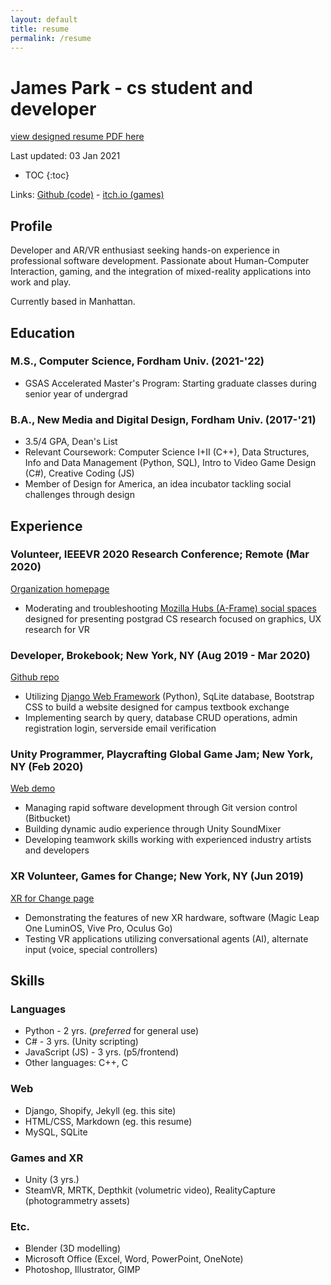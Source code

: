 ```yaml
---
layout: default
title: resume
permalink: /resume
---
```


# James Park - cs student and developer

[view designed resume PDF here](/assets/resume.pdf)

Last updated: 03 Jan 2021

* TOC
{:toc}

Links: [Github (code)](https://github.com/idkwhojamesis) - [itch.io (games)](https://idkwhojamesis.itch.io/)

## Profile
Developer and AR/VR enthusiast seeking hands-on experience in professional software development. Passionate about Human-Computer Interaction, gaming, and the integration of mixed-reality applications into work and play.  

Currently based in Manhattan.

## Education

### M.S., Computer Science, Fordham Univ. (2021-'22)
- GSAS Accelerated Master's Program: Starting graduate classes during senior year of undergrad

### B.A., New Media and Digital Design, Fordham Univ. (2017-'21)
- 3.5/4 GPA, Dean's List
- Relevant Coursework: Computer Science I+II (C++), Data Structures, Info and Data Management (Python, SQL), Intro to Video Game Design (C#), Creative Coding (JS)
- Member of Design for America, an idea incubator tackling social challenges through design

## Experience

### Volunteer, IEEEVR 2020 Research Conference; Remote (Mar 2020)
[Organization homepage](http://www.ieeevr.org/2020/)  
- Moderating and troubleshooting [Mozilla Hubs (A-Frame) social spaces](https://hubs.mozilla.com/) designed for presenting postgrad CS research focused on graphics, UX research for VR

### Developer, Brokebook; New York, NY (Aug 2019 - Mar 2020)
[Github repo](https://github.com/idkwhojamesis/brokebook_web)  
- Utilizing [Django Web Framework](https://www.djangoproject.com/) (Python), SqLite database, Bootstrap CSS to build a website designed for campus textbook exchange
- Implementing search by query, database CRUD operations, admin registration login, serverside email verification

### Unity Programmer, Playcrafting Global Game Jam; New York, NY (Feb 2020)
[Web demo](https://idkwhojamesis.itch.io/fix-the-penguin-gamejam)
- Managing rapid software development through Git version control (Bitbucket)  
- Building dynamic audio experience through Unity SoundMixer  
- Developing teamwork skills working with experienced industry artists and developers

### XR Volunteer, Games for Change; New York, NY (Jun 2019)
[XR for Change page](http://www.gamesforchange.org/xr4c/)
- Demonstrating the features of new XR hardware, software (Magic Leap One LuminOS, Vive Pro, Oculus Go)
- Testing VR applications utilizing conversational agents (AI), alternate input (voice, special controllers)

## Skills

### Languages
- Python - 2 yrs. (*preferred* for general use)
- C# - 3 yrs. (Unity scripting)
- JavaScript (JS) - 3 yrs. (p5/frontend)
- Other languages: C++, C

### Web
- Django, Shopify, Jekyll (eg. this site)
- HTML/CSS, Markdown (eg. this resume)
- MySQL, SQLite

### Games and XR
- Unity (3 yrs.)
- SteamVR, MRTK, Depthkit (volumetric video), RealityCapture (photogrammetry assets)

### Etc. 
- Blender (3D modelling)
- Microsoft Office (Excel, Word, PowerPoint, OneNote)
- Photoshop, Illustrator, GIMP